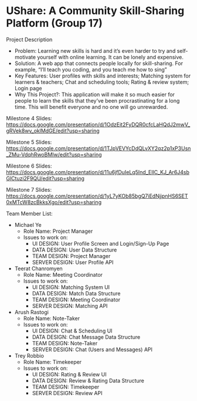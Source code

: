 # UShare: A Community Skill-Sharing Platform (Group 17) 

Project Description
- Problem: Learning new skills is hard and it’s even harder to try and self-motivate yourself with online learning. It can be lonely and expensive.
- Solution: A web app that connects people locally for skill-sharing. For example, “I’ll teach you coding, and you teach me how to sing”
- Key Features: User profiles with skills and interests; Matching system for learners & teachers; Chat and scheduling tools; Rating & review system; Login page
- Why This Project?: This application will make it so much easier for people to learn the skills that they’ve been procrastinating for a long time. This will benefit everyone and no one will go unrewarded. 

Milestone 4 Slides: https://docs.google.com/presentation/d/1OdzEit2FyDQR0cfcLaHQdJ2mwV_gRVek8wv_oklMdGE/edit?usp=sharing

Milestone 5 Slides: https://docs.google.com/presentation/d/1TJpVEVYcDdQLvXY2qz2p1xP3Usn_ZMu-VdqhRwoBMIw/edit?usp=sharing

Milestone 6 Slides: https://docs.google.com/presentation/d/11u6jfDuIeLq5Ind_ElIC_KJ_Ar6J4sbGlCtuzi2F9QU/edit?usp=sharing

Milestone 7 Slides: https://docs.google.com/presentation/d/1yL7yKOb85bgQ7iEdNjjpnHS6SET0xMTcW8zcBkksXgo/edit?usp=sharing

Team Member List:
- Michael Ye
  - Role Name: Project Manager
  - Issues to work on:
      - UI DESIGN: User Profile Screen and Login/Sign-Up Page
      - DATA DESIGN: User Data Structure
      - TEAM DESIGN: Project Manager
      - SERVER DESIGN: User Profile API
- Teerat Chanromyen
  - Role Name: Meeting Coordinator
  - Issues to work on:
      - UI DESIGN: Matching System UI
      - DATA DESIGN: Match Data Structure
      - TEAM DESIGN: Meeting Coordinator
      - SERVER DESIGN: Matching API
- Arush Rastogi
  - Role Name: Note-Taker
  - Issues to work on:
      - UI DESIGN: Chat & Scheduling UI
      - DATA DESIGN: Chat Message Data Structure
      - TEAM DESIGN: Note-Taker
      - SERVER DESIGN: Chat (Users and Messages) API
- Trey Robbio
  - Role Name: Timekeeper
  - Issues to work on:
      - UI DESIGN: Rating & Review UI
      - DATA DESIGN: Review & Rating Data Structure
      - TEAM DESIGN: Timekeeper
      - SERVER DESIGN: Review API
